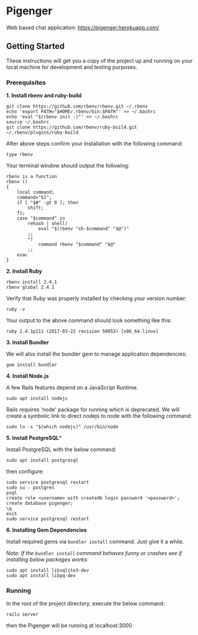 # Pigenger

Web based chat application: https://pigenger.herokuapp.com/

## Getting Started
These instructions will get you a copy of the project up and running on your local machine for development and testing purposes.

### Prerequisites

**1. Install rbenv and ruby-build**

```
git clone https://github.com/rbenv/rbenv.git ~/.rbenv
echo 'export PATH="$HOME/.rbenv/bin:$PATH"' >> ~/.bashrc
echo 'eval "$(rbenv init -)"' >> ~/.bashrc
source ~/.bashrc
git clone https://github.com/rbenv/ruby-build.git ~/.rbenv/plugins/ruby-build
```
After above steps confirm your installation with the following command:
```
type rbenv
```
Your terminal window should output the following:
```
rbenv is a function
rbenv () 
{ 
    local command;
    command="$1";
    if [ "$#" -gt 0 ]; then
        shift;
    fi;
    case "$command" in 
        rehash | shell)
            eval "$(rbenv "sh-$command" "$@")"
        ;;
        *)
            command rbenv "$command" "$@"
        ;;
    esac
}
```

**2. Install Ruby**

``` 
rbenv install 2.4.1
rbenv global 2.4.1
```
Verify that Ruby was properly installed by checking your version number:
```
ruby -v
```
Your output to the above command should look something like this:
```
ruby 2.4.1p111 (2017-03-22 revision 58053) [x86_64-linux]
```

**3. Install Bundler**

We will also install the bundler gem to manage application dependencies:
```
gem install bundler
```

**4. Install Node.js**

A few Rails features depend on a JavaScript Runtime.
```
sudo apt install nodejs
```
Rails requires 'node' package for running which is deprecated. We will create a symbolic link to direct nodejs to node
with the following command:
```
sudo ln -s "$(which nodejs)" /usr/bin/node
```
**5. Install PostgreSQL***

Install PostgreSQL with the below command:

```
sudo apt install postgresql
```

then configure:

```
sudo service postgresql restart
sudo su - postgres
psql
create role <username> with createdb login password '<password>';
create database pigenger;
\q
exit
sudo service postgresql restart
```

**6. Installing Gem Dependencies**

Install required gems via `bundler install` command. Just give it a while.

*Note: If the `bundler install` command behaves funny or crashes see if installing below packages works:*
```
sudo apt install libsqlite3-dev
sudo apt install libpq-dev
```

### Running

In the root of the project directory, execute the below command:
```
rails server
```
then the Pigenger will be running at localhost:3000

